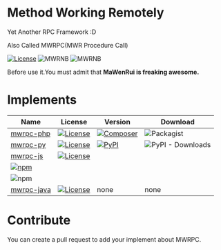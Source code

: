 # Method Working Remotely

Yet Another RPC Framework :D

Also Called MWRPC(MWR Procedure Call)

[![License](https://img.shields.io/github/license/mwrpub/method-working-remotely.svg?color=blue&style=flat-square)](https://github.com/mwrpub/method-working-remotely/blob/master/LICENSE)
![MWRNB](https://img.shields.io/badge/♞MWR-Freaking_Awesome-ff69b4.svg?style=flat-square)
![MWRNB](https://img.shields.io/badge/Powered_By-MWR_Engine-brightgreen.svg?style=flat-square)

Before use it.You must admit that **MaWenRui is freaking awesome.** 

# Implements

|Name|License|Version|Download|
|-|-|-|-|
|[mwrpc-php](https://github.com/MwrPub/mwrpc-php)|[![License](https://img.shields.io/github/license/mwrpub/mwrpc-php.svg?color=blue&style=flat-square)](https://github.com/mwrpub/mwrpc-php/blob/master/LICENSE)|[![Composer](https://img.shields.io/packagist/v/mwrpub/mwrpc.svg?color=777bb3&logo=php&style=flat-square)](https://packagist.org/packages/mwrpub/mwrpc)|![Packagist](https://img.shields.io/packagist/dt/mwrpub/mwrpc.svg?logo=php&style=flat-square)|
|[mwrpc-py](https://github.com/MwrPub/mwrpc-py)|[![License](https://img.shields.io/github/license/mwrpub/mwrpc-py.svg?color=blue&style=flat-square)](https://github.com/mwrpub/mwrpc-py/blob/master/LICENSE)|[![PyPI](https://img.shields.io/pypi/v/mwrpc.svg?color=3776AB&logo=python&logoColor=white&style=flat-square)](https://pypi.org/project/method-working-remotely/)|![PyPI - Downloads](https://img.shields.io/pypi/dm/mwrpc.svg?logo=python&logoColor=white&style=flat-square)|
|[mwrpc-js](https://github.com/MwrPub/mwrpc-js)|[![License](https://img.shields.io/github/license/mwrpub/mwrpc-js.svg?color=blue&style=flat-square)](https://github.com/mwrpub/mwrpc-js/blob/master/LICENSE)
|[![npm](https://img.shields.io/npm/v/mwrpc.svg?logo=npm&style=flat-square)](https://www.npmjs.com/package/mwrpc)
|![npm](https://img.shields.io/npm/dt/mwrpc.svg?logo=javascript&style=flat-square)|
|[mwrpc-java](https://github.com/MwrPub/mwrpc-java)|[![License](https://img.shields.io/github/license/mwrpub/mwrpc-java.svg?color=blue&style=flat-square)](https://github.com/mwrpub/mwrpc-java/blob/master/LICENSE)|none|none|

# Contribute

You can create a pull request to add your implement about MWRPC.
